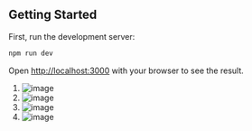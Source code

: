 ## Getting Started

First, run the development server:

```bash
npm run dev
```

Open [http://localhost:3000](http://localhost:3000) with your browser to see the result.

1. ![image](https://github.com/user-attachments/assets/90ad5d39-f631-4faa-9187-d7b7d7569229)
2. ![image](https://github.com/user-attachments/assets/ca839098-c23b-4ce6-a6f4-fc0c5f955974)
3. ![image](https://github.com/user-attachments/assets/c53de1f6-1fe1-4710-b9ff-b5d5e2862b8a)
4. ![image](https://github.com/user-attachments/assets/8b23843b-be63-4df3-b5f6-3063b89df04f)

